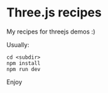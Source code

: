# Three.js recipes

My recipes for threejs demos :)

Usually:

    cd <subdir>
    npm install
    npm run dev

Enjoy
